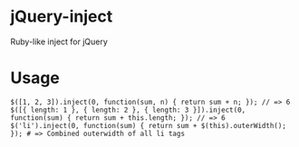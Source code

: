 jQuery-inject
=============

Ruby-like inject for jQuery

Usage
===

```jquery
$([1, 2, 3]).inject(0, function(sum, n) { return sum + n; }); // => 6
$([{ length: 1 }, { length: 2 }, { length: 3 }]).inject(0, function(sum) { return sum + this.length; }); // => 6
$('li').inject(0, function(sum) { return sum + $(this).outerWidth(); }); # => Combined outerwidth of all li tags
